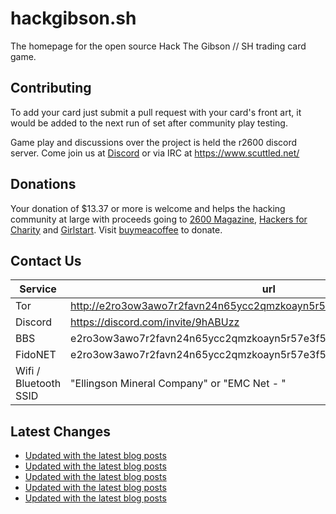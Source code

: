# hackgibson.sh
The homepage for the open source Hack The Gibson // SH trading card game.


## Contributing

To add your card just submit a pull request with your card's front art, it would be added to the next run of set after community play testing.

Game play and discussions over the project is held the r2600 discord server. Come join us at [Discord](https://discord.com/invite/9hABUzz) or via IRC at https://www.scuttled.net/


## Donations

Your donation of $13.37 or more is welcome and helps the hacking community at large with proceeds going to [2600 Magazine](https://2600.com/), [Hackers for Charity](https://hackersforcharity.org) and [Girlstart](https://girlstart.org).  Visit [buymeacoffee](https://www.buymeacoffee.com/hackgibson.sh) to donate.


## Contact Us

Service | url
-|-
Tor | http://e2ro3ow3awo7r2favn24n65ycc2qmzkoayn5r57e3f56nvjwdcgg32ad.onion
Discord | https://discord.com/invite/9hABUzz
BBS | e2ro3ow3awo7r2favn24n65ycc2qmzkoayn5r57e3f56nvjwdcgg32ad.onion:23
FidoNET | e2ro3ow3awo7r2favn24n65ycc2qmzkoayn5r57e3f56nvjwdcgg32ad.onion:24554
Wifi / Bluetooth SSID | "Ellingson Mineral Company" or "EMC Net - <fidonet address>"

## Latest Changes
<!-- BLOG-POST-LIST:START -->
- [Updated with the latest blog posts](https://github.com/DFW2600/hackgibson.sh/commit/9eab8fe6650768e72c7361116dd8039a1ec2135d)
- [Updated with the latest blog posts](https://github.com/DFW2600/hackgibson.sh/commit/64e1459a61c8fca71117159d8e5896405bcbbd9a)
- [Updated with the latest blog posts](https://github.com/DFW2600/hackgibson.sh/commit/45f2a961df0b1005ad5ffcb92c45f1c1d7b22d75)
- [Updated with the latest blog posts](https://github.com/DFW2600/hackgibson.sh/commit/edffd937bfb1698a6f7bae55cfc8178f76763302)
- [Updated with the latest blog posts](https://github.com/DFW2600/hackgibson.sh/commit/1efb02ea89f0adb806fde59d5d11f788e7a6bedd)
<!-- BLOG-POST-LIST:END -->
